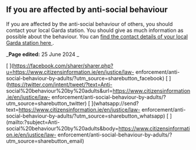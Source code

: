 ##  If you are affected by anti-social behaviour

If you are affected by the anti-social behaviour of others, you should contact
your local Garda station. You should give as much information as possible
about the behaviour. You can [ find the contact details of your local Garda
station here ](http://www.garda.ie/Stations/Default.aspx) .

_**Page edited:** 25 June 2024 _

[
](https://facebook.com/sharer/sharer.php?u=https://www.citizensinformation.ie/en/justice/law-
enforcement/anti-social-behaviour-by-adults/?utm_source=sharebutton_facebook)
[ ](https://twitter.com/intent/tweet/?text=Anti-
social%20behaviour%20by%20adults&url=https://www.citizensinformation.ie/en/justice/law-
enforcement/anti-social-behaviour-by-adults/?utm_source=sharebutton_twitter) [
](whatsapp://send?text=https://www.citizensinformation.ie/en/justice/law-
enforcement/anti-social-behaviour-by-adults/?utm_source=sharebutton_whatsapp)
[ ](mailto:?subject=Anti-
social%20behaviour%20by%20adults&body=https://www.citizensinformation.ie/en/justice/law-
enforcement/anti-social-behaviour-by-adults/?utm_source=sharebutton_email) [
](javascript:void\(0\))

